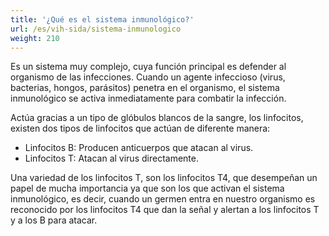 ```yaml
---
title: '¿Qué es el sistema inmunológico?'
url: /es/vih-sida/sistema-inmunologico
weight: 210
---
```


Es un sistema muy complejo, cuya función principal es defender al organismo de las infecciones. Cuando un agente infeccioso (virus, bacterias, hongos, parásitos) penetra en el organismo, el sistema inmunológico se activa inmediatamente para combatir la infección.

Actúa gracias a un tipo de glóbulos blancos de la sangre, los linfocitos, existen dos tipos de linfocitos que actúan de diferente manera:

* Linfocitos B: Producen anticuerpos que atacan al virus.
* Linfocitos T: Atacan al virus directamente.

Una variedad de los linfocitos T, son los linfocitos T4, que desempeñan un papel de mucha importancia ya que son los que activan el sistema inmunológico, es decir, cuando un germen entra en nuestro organismo es reconocido por los linfocitos T4 que dan la señal y alertan a los linfocitos T y a los B para atacar.